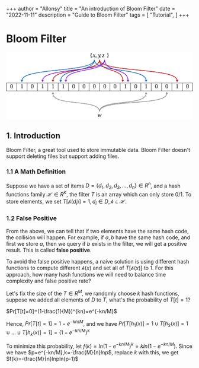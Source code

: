 +++
author = "Allonsy"
title = "An introduction of Bloom Filter"
date = "2022-11-11"
description = "Guide to Bloom Filter"
tags = [
    "Tutorial",
]
+++

# Bloom Filter

![filterPic](pics/2880px-Bloom_filter.svg.png)

## 1. Introduction

Bloom Filter, a great tool used to store immutable data. Bloom Filter doesn't support deleting files but support adding files.

### 1.1 A Math Definition

Suppose we have a set of items $D=\{d_1,d_2,d_3,\dots,d_n\}\in R^n$, and a hash functions family $\mathcal{H}\in R^K$, the filter $T$ is an array which can only store $0/1$. To store elements, we set $T[\mathcal{h}(d_i)]=1,d_i\in D, \mathcal{h}\in\mathcal{H}$.

### 1.2 False Positive
From the above, we can tell that if two elements have the same hash code, the collision will happen. For example, if $a,b$ have the same hash code, and first we store $a$, then we query if $b$ exists in the filter, we will get a positive result. This is called **false positive**.

To avoid the false positive happens, a naive solution is using different hash functions to compute different $\mathcal{h}(x)$ and set all of $T[\mathcal{h}(x)]$ to $1$. For this approach, how many hash functions we will need to balance time complexity and false positive rate?

Let's fix the size of the $T\in R^M$, we randomly choose $k$ hash functions, suppose we added all elements of $D$ to $T$, what's the probability of $T[t]=1$?

$Pr[T[t]=0]=(1-\frac{1}{M})^{kn}=e^{-kn/M}$

Hence, $Pr[T[t]=1]=1-e^{-kn/M}$, and we have $Pr[T[h_1(x)]=1\cup T[h_2(x)]=1\cup\dots\cup T[h_k(x)]=1]=(1-e^{-kn/M})^k$

To minimize this probability, let $f(k)=ln(1-e^{-kn/M})^k=kln(1-e^{-kn/M})$. Since we have $p=e^{-kn/M},k=-\frac{M}{n}lnp$, replace $k$ with this, we get $f(k)=-\frac{M}{n}lnpln(p-1)$